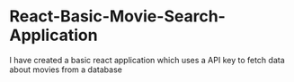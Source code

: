 # React-Basic-Movie-Search-Application
 I have created a basic react application which uses a API key to fetch data about movies from a database
